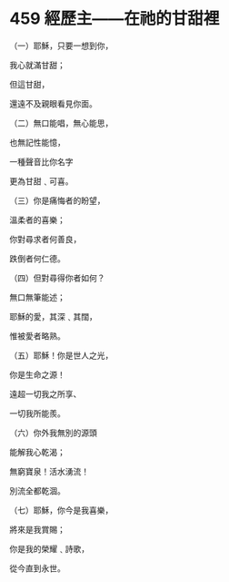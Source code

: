 # 459 經歷主——在祂的甘甜裡

（一）耶穌，只要一想到你，

我心就滿甘甜；

但這甘甜，

還遠不及親眼看見你面。

（二）無口能唱，無心能思，

也無記性能憶，

一種聲音比你名字

更為甘甜﹑可喜。

（三）你是痛悔者的盼望，

溫柔者的喜樂；

你對尋求者何善良，

跌倒者何仁德。

（四）但對尋得你者如何？

無口無筆能述；

耶穌的愛，其深﹑其闊，

惟被愛者略熟。

（五）耶穌！你是世人之光，

你是生命之源！

遠超一切我之所享、

一切我所能羨。

（六）你外我無別的源頭

能解我心乾渴；

無窮寶泉！活水湧流！

別流全都乾涸。

（七）耶穌，你今是我喜樂，

將來是我賞賜；

你是我的榮耀﹑詩歌，

從今直到永世。

